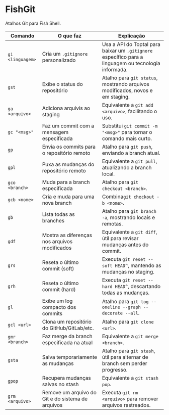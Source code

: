 # FishGit

Atalhos Git para Fish Shell.

| **Comando**      | **O que faz**                                     | **Explicação**                                                                                       |
| ---------------- | ------------------------------------------------- | ---------------------------------------------------------------------------------------------------- |
| `gi <linguagem>` | Cria um `.gitignore` personalizado                | Usa a API do Toptal para baixar um `.gitignore` específico para a linguagem ou tecnologia informada. |
| `gst`            | Exibe o status do repositório                     | Atalho para `git status`, mostrando arquivos modificados, novos e em staging.                        |
| `ga <arquivo>`   | Adiciona arquivis ao staging                      | Equivalente a `git add <arquivo>`, facilitando o uso.                                                |
| `gc "<msg>"`     | Faz um commit com a mensagem especificada         | Substitui `git commit -m "<msg>"` para tornar o comando mais curto.                                  |
| `gp`             | Envia os commits para o repositório remoto        | Atalho para `git push`, enviando a branch atual.                                                     |
| `gpl`            | Puxa as mudanças do repositório remoto            | Equivalente a `git pull`, atualizando a branch local.                                                |
| `gco <branch>`   | Muda para a branch especificada                   | Atalho para `git checkout <branch>`.                                                                 |
| `gcb <nome>`     | Cria e muda para uma nova branch                  | Combina`git checkout -b <nome>`.                                                                     |
| `gb`             | Lista todas as branches                           | Atalho para `git branch -a`, mostrando locais e remotas.                                             |
| `gdf`            | Mostra as diferenças nos arquivos modificados     | Equivalente a `git diff`, útil para revisar mudanças antes do commit.                                |
| `grs`            | Reseta o último commit (soft)                     | Executa `git reset --soft HEAD^`, mantendo as mudanças no staging.                                  |
| `grh`            | Reseta o último commit (hard)                     | Executa `git reset --hard HEAD^`, descartando todas as mudanças.                                    |
| `gl`             | Exibe um log compacto dos commits                 | Atalho para `git log --oneline --graph --decorate --all`.                                            |
| `gcl <url>`      | Clona um repositório do GitHub/GitLab/etc.        | Atalho para `git clone <url>`.                                                                       |
| `gmr <branch>`   | Faz merge da branch especificada na atual         | Equivalente a `git merge <branch>`.                                                                  |
| `gsta`           | Salva temporariamente as mudanças                 | Atalho para `git stash`, útil para alternar de branch sem perder progresso.                          |
| `gpop`           | Recupera mudanças salvas no stash                 | Equivalente a `git stash pop`.                                                                       |
| `grm <arquivo>`  | Remove um arquivo do Git e do sistema de arquivos | Executa `git rm <arquivo>` para remover arquivos rastreados.                                         |
